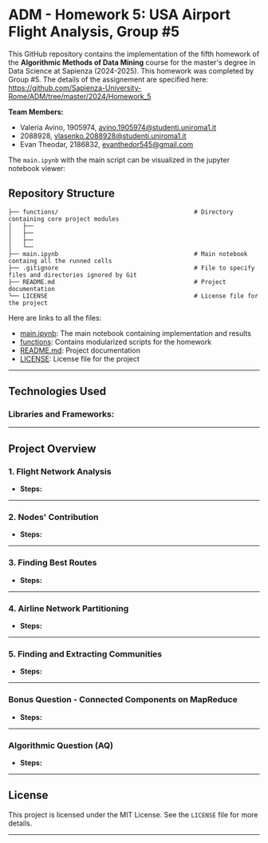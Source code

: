 # ADM - Homework 5: USA Airport Flight Analysis, Group #5

This GitHub repository contains the implementation of the fifth homework of the **Algorithmic Methods of Data Mining** course for the master's degree in Data Science at Sapienza (2024-2025). This homework was completed by Group #5. The details of the assignement are specified here:  https://github.com/Sapienza-University-Rome/ADM/tree/master/2024/Homework_5


**Team Members:**
* Valeria Avino, 1905974, avino.1905974@studenti.uniroma1.it
*   2088928, vlasenko.2088928@studenti.uniroma1.it
* Evan Theodar, 2186832, evanthedor545@gmail.com

The ```main.ipynb``` with the main script can be visualized in the jupyter notebook viewer: 
## Repository Structure

```
├── functions/                                      # Directory containing core project modules
│   ├── 
│   ├── 
│   ├── 
│   └──
├── main.ipynb                                      # Main notebook containg all the runned cells
├── .gitignore                                      # File to specify files and directories ignored by Git
├── README.md                                       # Project documentation
└── LICENSE                                         # License file for the project
```

Here are links to all the files:
* [main.ipynb](https://github.com/vaal4ds/ADM_HM5/blob/main/main.ipynb): The main notebook containing implementation and results
* [functions](): Contains modularized scripts for the homework
* [README.md](https://github.com/vaal4ds/ADM_HM5/blob/main/README.md): Project documentation
* [LICENSE](https://github.com/vaal4ds/ADM_HM5/blob/main/LICENSE): License file for the project

---

## Technologies Used

### Libraries and Frameworks:

---

## Project Overview

### **1. Flight Network Analysis**

- **Steps:**  
  
---

### **2. Nodes' Contribution**

- **Steps:**  
  
---

### **3. Finding Best Routes**

- **Steps:**  
 
---

### **4. Airline Network Partitioning**
- **Steps:**  

---

### **5. Finding and Extracting Communities**
- **Steps:**  

---

### **Bonus Question - Connected Components on MapReduce**
- **Steps:**  

---


### **Algorithmic Question (AQ)**
- **Steps:**  

---


## License
This project is licensed under the MIT License. See the `LICENSE` file for more details.

---
